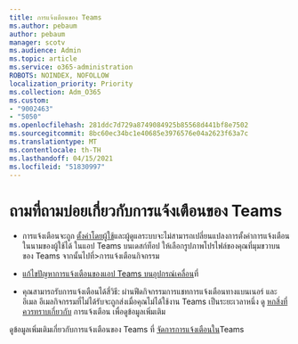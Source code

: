 ```yaml
---
title: การแจ้งเตือนของ Teams
ms.author: pebaum
author: pebaum
manager: scotv
ms.audience: Admin
ms.topic: article
ms.service: o365-administration
ROBOTS: NOINDEX, NOFOLLOW
localization_priority: Priority
ms.collection: Adm_O365
ms.custom:
- "9002463"
- "5050"
ms.openlocfilehash: 281ddc7d729a8749084925b85568d441bf8e7502
ms.sourcegitcommit: 8bc60ec34bc1e40685e3976576e04a2623f63a7c
ms.translationtype: MT
ms.contentlocale: th-TH
ms.lasthandoff: 04/15/2021
ms.locfileid: "51830997"
---
```

# <a name="teams-notifications-faq"></a>ถามที่ถามบ่อยเกี่ยวกับการแจ้งเตือนของ Teams


- การแจ้งเตือนจะถูก [ตั้งค่าโดยผู้ใช้](https://support.microsoft.com/office/1cc31834-5fe5-412b-8edb-43fecc78413d)และผู้ดูแลระบบจะไม่สามารถเปลี่ยนแปลงการตั้งค่าการแจ้งเตือนในนามของผู้ใช้ได้ ในแอป Teams บนเดสก์ท็อป ให้เลือกรูปภาพโปรไฟล์ของคุณที่มุมขวาบนของ Teams จากนั้นไปที่>การแจ้งเตือนกิจกรรม

- [แก้ไขปัญหาการแจ้งเตือนของแอป Teams บนอุปกรณ์เคลื่อน](https://support.microsoft.com/office/6d125ac2-e440-4fab-8e4c-2227a52d460c)ที่

- คุณสามารถรับการแจ้งเตือนได้สี่วิธี: ผ่านฟีดกิจกรรมการแชทการแจ้งเตือนทางแบนเนอร์ และอีเมล อีเมลกิจกรรมที่ไม่ได้รับจะถูกส่งเมื่อคุณไม่ได้ใช้งาน Teams เป็นระยะเวลาหนึ่ง ดู [หกสิ่งที่ควรทราบเกี่ยวกับ](https://support.microsoft.com/office/abb62c60-3d15-4968-b86a-42fea9c22cf4) การแจ้งเตือน เพื่อดูข้อมูลเพิ่มเติม

ดูข้อมูลเพิ่มเติมเกี่ยวกับการแจ้งเตือนของ Teams ที่  [จัดการการแจ้งเตือนใน](https://support.office.com/article/1cc31834-5fe5-412b-8edb-43fecc78413d#ID0EAABAAA)Teams
